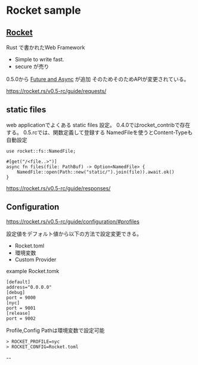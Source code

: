 # Rocket sample

## [Rocket](https://rocket.rs/)

Rust で書かれたWeb Framework

* Simple to write fast.
* secure
が売り


0.5.0から [Future and Async]( https://rocket.rs/v0.5-rc/guide/overview/#futures-and-async)
が追加 そのためそのためAPIが変更されている。


https://rocket.rs/v0.5-rc/guide/requests/

## static files

web applicationでよくある static files 設定。
0.4.0ではrocket_contribで存在する。
0.5.rcでは、関数定義して登録する
NamedFileを使うとContent-Typeも自動設定

```
use rocket::fs::NamedFile;

#[get("/<file..>")]
async fn files(file: PathBuf) -> Option<NamedFile> {
    NamedFile::open(Path::new("static/").join(file)).await.ok()
}
```


https://rocket.rs/v0.5-rc/guide/responses/


## Configuration

https://rocket.rs/v0.5-rc/guide/configuration/#profiles

設定値をデフォルト値から以下の方法で設定変更できる。

* Rocket.toml
* 環境変数
* Custom Provider

example Rocket.tomk

```
[default]
address="0.0.0.0"
[debug]
port = 9000
[nyc]
port = 9001
[release]
port = 9002
```

Profile,Config Pathは環境変数で設定可能


```
> ROCKET_PROFILE=nyc
> ROCKET_CONFIG=Rocket.toml
```





--
